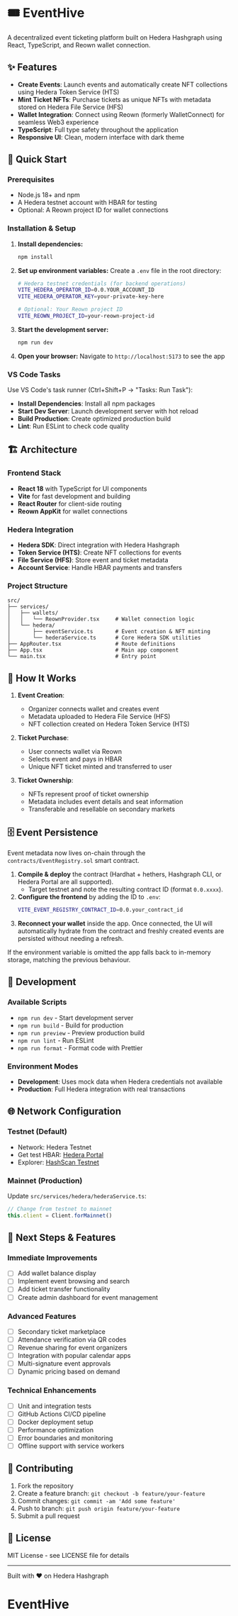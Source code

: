 # 🎟️ EventHive

A decentralized event ticketing platform built on Hedera Hashgraph using React, TypeScript, and Reown wallet connection.

## ✨ Features

- **Create Events**: Launch events and automatically create NFT collections using Hedera Token Service (HTS)
- **Mint Ticket NFTs**: Purchase tickets as unique NFTs with metadata stored on Hedera File Service (HFS)
- **Wallet Integration**: Connect using Reown (formerly WalletConnect) for seamless Web3 experience
- **TypeScript**: Full type safety throughout the application
- **Responsive UI**: Clean, modern interface with dark theme

## 🚀 Quick Start

### Prerequisites
- Node.js 18+ and npm
- A Hedera testnet account with HBAR for testing
- Optional: A Reown project ID for wallet connections

### Installation & Setup

1. **Install dependencies:**
   ```bash
   npm install
   ```

2. **Set up environment variables:**
   Create a `.env` file in the root directory:
   ```bash
   # Hedera testnet credentials (for backend operations)
   VITE_HEDERA_OPERATOR_ID=0.0.YOUR_ACCOUNT_ID
   VITE_HEDERA_OPERATOR_KEY=your-private-key-here
   
   # Optional: Your Reown project ID
   VITE_REOWN_PROJECT_ID=your-reown-project-id
   ```

3. **Start the development server:**
   ```bash
   npm run dev
   ```

4. **Open your browser:**
   Navigate to `http://localhost:5173` to see the app

### VS Code Tasks
Use VS Code's task runner (Ctrl+Shift+P → "Tasks: Run Task"):
- **Install Dependencies**: Install all npm packages
- **Start Dev Server**: Launch development server with hot reload
- **Build Production**: Create optimized production build
- **Lint**: Run ESLint to check code quality

## 🏗️ Architecture

### Frontend Stack
- **React 18** with TypeScript for UI components
- **Vite** for fast development and building
- **React Router** for client-side routing
- **Reown AppKit** for wallet connections

### Hedera Integration
- **Hedera SDK**: Direct integration with Hedera Hashgraph
- **Token Service (HTS)**: Create NFT collections for events
- **File Service (HFS)**: Store event and ticket metadata
- **Account Service**: Handle HBAR payments and transfers

### Project Structure
```
src/
├── services/
│   ├── wallets/
│   │   └── ReownProvider.tsx     # Wallet connection logic
│   └── hedera/
│       ├── eventService.ts       # Event creation & NFT minting
│       └── hederaService.ts      # Core Hedera SDK utilities
├── AppRouter.tsx                 # Route definitions
├── App.tsx                       # Main app component
└── main.tsx                      # Entry point
```

## 🎫 How It Works

1. **Event Creation**: 
   - Organizer connects wallet and creates event
   - Metadata uploaded to Hedera File Service (HFS)
   - NFT collection created on Hedera Token Service (HTS)

2. **Ticket Purchase**:
   - User connects wallet via Reown
   - Selects event and pays in HBAR
   - Unique NFT ticket minted and transferred to user

3. **Ticket Ownership**:
   - NFTs represent proof of ticket ownership
   - Metadata includes event details and seat information
   - Transferable and resellable on secondary markets

## 🗄️ Event Persistence

Event metadata now lives on-chain through the `contracts/EventRegistry.sol` smart contract.

1. **Compile & deploy** the contract (Hardhat + hethers, Hashgraph CLI, or Hedera Portal are all supported).  
   - Target testnet and note the resulting contract ID (format `0.0.xxxx`).
2. **Configure the frontend** by adding the ID to `.env`:
   ```bash
   VITE_EVENT_REGISTRY_CONTRACT_ID=0.0.your_contract_id
   ```
3. **Reconnect your wallet** inside the app. Once connected, the UI will automatically hydrate from the contract and freshly created events are persisted without needing a refresh.

If the environment variable is omitted the app falls back to in-memory storage, matching the previous behaviour.

## 🔧 Development

### Available Scripts
- `npm run dev` - Start development server
- `npm run build` - Build for production
- `npm run preview` - Preview production build
- `npm run lint` - Run ESLint
- `npm run format` - Format code with Prettier

### Environment Modes
- **Development**: Uses mock data when Hedera credentials not available
- **Production**: Full Hedera integration with real transactions

## 🌐 Network Configuration

### Testnet (Default)
- Network: Hedera Testnet
- Get test HBAR: [Hedera Portal](https://portal.hedera.com/)
- Explorer: [HashScan Testnet](https://hashscan.io/testnet)

### Mainnet (Production)
Update `src/services/hedera/hederaService.ts`:
```typescript
// Change from testnet to mainnet
this.client = Client.forMainnet()
```

## 🔮 Next Steps & Features

### Immediate Improvements
- [ ] Add wallet balance display
- [ ] Implement event browsing and search
- [ ] Add ticket transfer functionality
- [ ] Create admin dashboard for event management

### Advanced Features
- [ ] Secondary ticket marketplace
- [ ] Attendance verification via QR codes
- [ ] Revenue sharing for event organizers
- [ ] Integration with popular calendar apps
- [ ] Multi-signature event approvals
- [ ] Dynamic pricing based on demand

### Technical Enhancements
- [ ] Unit and integration tests
- [ ] GitHub Actions CI/CD pipeline
- [ ] Docker deployment setup
- [ ] Performance optimization
- [ ] Error boundaries and monitoring
- [ ] Offline support with service workers

## 🤝 Contributing

1. Fork the repository
2. Create a feature branch: `git checkout -b feature/your-feature`
3. Commit changes: `git commit -am 'Add some feature'`
4. Push to branch: `git push origin feature/your-feature`
5. Submit a pull request

## 📄 License

MIT License - see LICENSE file for details

---

Built with ❤️ on Hedera Hashgraph
# EventHive
